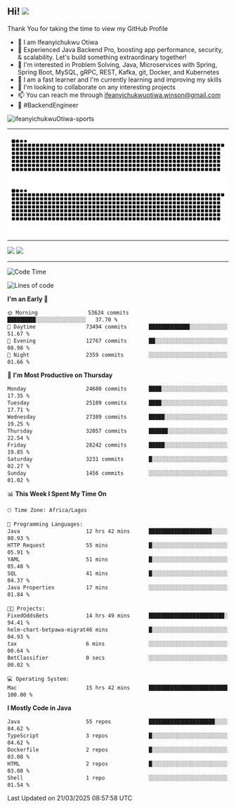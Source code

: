 <!-- BLOG-POST-LIST:START --><!-- BLOG-POST-LIST:END -->

## Hi! <img src="https://media.giphy.com/media/hvRJCLFzcasrR4ia7z/giphy.gif" width="4%"> 

Thank You for taking the time to view my GitHub Profile

- 👋 I am Ifeanyichukwu Otiwa
- 🚀 Experienced Java Backend Pro, boosting app performance, security, & scalability. Let's build something extraordinary together!
- 👀 I'm interested in Problem Solving, Java, Microservices with Spring, Spring Boot, MySQL, gRPC, REST, Kafka, git, Docker, and Kubernetes
- 🌱 I am a fast learner and I'm currently learning and improving my skills
- 💞️ I'm looking to collaborate on any interesting projects
- 📫 You can reach me through ifeanyichukwuotiwa.winson@gmail.com
- 🚀 #BackendEngineer

<p align="left" marginTop="10px"> <img src="https://komarev.com/ghpvc/?username=ifeanyichukwuOtiwa-sports&label=Profile%20views&color=0e75b6&style=for-the-badge" alt="ifeanyichukwuOtiwa-sports" /> </p>

***

<!--🐍📈SNAKEGRAPH / 🌐WEBSITE: https://github.com/Platane/snk -->
![github contribution grid snake animation](https://raw.githubusercontent.com/ifeanyichukwuOtiwa-sports/ifeanyichukwuOtiwa-sports/output/github-contribution-grid-snake-dark.svg#gh-dark-mode-only)![github contribution grid snake animation](https://raw.githubusercontent.com/ifeanyichukwuOtiwa-sports/ifeanyichukwuOtiwa-sports/output/github-contribution-grid-snake.svg#gh-light-mode-only)

***

<p float="left">
  <img float="left" src="https://github-readme-stats.vercel.app/api?username=ifeanyichukwuOtiwa-sports&count_private=true&include_all_commits=true&theme=react&show_icons=true" />
  <img float="right" src="https://github-readme-stats.vercel.app/api/top-langs/?username=ifeanyichukwuOtiwa-sports&layout=compact&show_icons=true&theme=react" /> 
</p>

***



<!--START_SECTION:waka-->
![Code Time](http://img.shields.io/badge/Code%20Time-3%2C557%20hrs%2055%20mins-blue)

![Lines of code](https://img.shields.io/badge/From%20Hello%20World%20I%27ve%20Written-41.8%20million%20lines%20of%20code-blue)

**I'm an Early 🐤** 

```text
🌞 Morning                53624 commits       █████████░░░░░░░░░░░░░░░░   37.70 % 
🌆 Daytime                73494 commits       █████████████░░░░░░░░░░░░   51.67 % 
🌃 Evening                12767 commits       ██░░░░░░░░░░░░░░░░░░░░░░░   08.98 % 
🌙 Night                  2359 commits        ░░░░░░░░░░░░░░░░░░░░░░░░░   01.66 % 
```
📅 **I'm Most Productive on Thursday** 

```text
Monday                   24680 commits       ████░░░░░░░░░░░░░░░░░░░░░   17.35 % 
Tuesday                  25189 commits       ████░░░░░░░░░░░░░░░░░░░░░   17.71 % 
Wednesday                27389 commits       █████░░░░░░░░░░░░░░░░░░░░   19.25 % 
Thursday                 32057 commits       ██████░░░░░░░░░░░░░░░░░░░   22.54 % 
Friday                   28242 commits       █████░░░░░░░░░░░░░░░░░░░░   19.85 % 
Saturday                 3231 commits        █░░░░░░░░░░░░░░░░░░░░░░░░   02.27 % 
Sunday                   1456 commits        ░░░░░░░░░░░░░░░░░░░░░░░░░   01.02 % 
```


📊 **This Week I Spent My Time On** 

```text
🕑︎ Time Zone: Africa/Lagos

💬 Programming Languages: 
Java                     12 hrs 42 mins      ████████████████████░░░░░   80.93 % 
HTTP Request             55 mins             █░░░░░░░░░░░░░░░░░░░░░░░░   05.91 % 
YAML                     51 mins             █░░░░░░░░░░░░░░░░░░░░░░░░   05.48 % 
SQL                      41 mins             █░░░░░░░░░░░░░░░░░░░░░░░░   04.37 % 
Java Properties          17 mins             ░░░░░░░░░░░░░░░░░░░░░░░░░   01.84 % 

🐱‍💻 Projects: 
FixedOddsBets            14 hrs 49 mins      ████████████████████████░   94.41 % 
helm-chart-betpawa-migrat46 mins             █░░░░░░░░░░░░░░░░░░░░░░░░   04.93 % 
tax                      6 mins              ░░░░░░░░░░░░░░░░░░░░░░░░░   00.64 % 
BetClassifier            0 secs              ░░░░░░░░░░░░░░░░░░░░░░░░░   00.02 % 

💻 Operating System: 
Mac                      15 hrs 42 mins      █████████████████████████   100.00 % 
```

**I Mostly Code in Java** 

```text
Java                     55 repos            █████████████████████░░░░   84.62 % 
TypeScript               3 repos             █░░░░░░░░░░░░░░░░░░░░░░░░   04.62 % 
Dockerfile               2 repos             █░░░░░░░░░░░░░░░░░░░░░░░░   03.08 % 
HTML                     2 repos             █░░░░░░░░░░░░░░░░░░░░░░░░   03.08 % 
Shell                    1 repo              ░░░░░░░░░░░░░░░░░░░░░░░░░   01.54 % 
```




 Last Updated on 21/03/2025 08:57:58 UTC
<!--END_SECTION:waka-->

<!--
<p align="center">
![trophy](https://github-profile-trophy.vercel.app/?username=ifeanyichukwuOtiwa-sports&theme=onedark) (https://github.com/ryo-ma/github-profile-trophy)
</p>
-->

<!---
ifeanyi-otiwa/ifeanyi-otiwa is a ✨ special ✨ repository because its `README.md` (this file) appears on your GitHub profile.
You can click the Preview link to take a look at your changes.
--->
